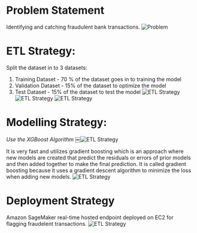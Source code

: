 # Problem Statement
Identifying and catching fraudulent bank transactions.
![Problem](https://s3.amazonaws.com/nand-aws-ml/one.png)


# ETL Strategy:
Split the dataset in to 3 datasets:
1) Training Dataset - 70 % of the dataset goes in to training the model
2) Validation Dataset - 15%  of the dataset to optimize the model 
3) Test Dataset - 15% of the dataset to test the model 
![ETL Strategy](https://s3.amazonaws.com/nand-aws-ml/two.png)
![ETL Strategy](https://s3.amazonaws.com/nand-aws-ml/three.png)
![ETL Strategy](https://s3.amazonaws.com/nand-aws-ml/six.png)


# Modelling Strategy:
*Use the XGBoost Algorithm*
￼![ETL Strategy](https://s3.amazonaws.com/nand-aws-ml/five.png)

It is very fast and utilizes gradient boosting which is an approach where new models are created that predict the residuals or errors of prior models and then added together to make the final prediction. It is called gradient boosting because it uses a gradient descent algorithm to minimize the loss when adding new models.
![ETL Strategy](https://s3.amazonaws.com/nand-aws-ml/four.png)

# Deployment Strategy
Amazon SageMaker real-time hosted endpoint deployed on EC2 for flagging fraudelent transactions.
![ETL Strategy](https://s3.amazonaws.com/nand-aws-ml/seven.png)

